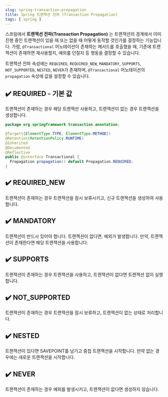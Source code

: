 ```yaml
---
slug: spring-transaction-propagation
title: Spring 트랜잭션 전파 (Transaction Propagation)
tags: [ spring ]
---
```


스프링에서 **트랜잭션 전파(Transaction Propagation)** 는 트랜잭션의 경계에서 이미 진행 중인 트랜잭션이 있을 때 또는 없을 때 어떻게 동작할 것인가를 결정하는 기능입니다. 가령, `@Transactional` 어노테이션이 존재하는 메서드를 호출했을 때, 기존에 트랜잭션이 존재하면 재사용할지, 예외를 던질지 등 행동을 결정할 수 있습니다.

트랜잭션 전파 속성에는 `REQUIRED`, `REQUIRED_NEW`, `MANDATORY`, `SUPPORTS`, `NOT_SUPPORTED`, `NESTED`, `NEVER`가 존재하며, `@Transactional` 어노테이션의 `propagation` 속성에 값을 설정할 수 있습니다.

## ✔️ REQUIRED - 기본 값
트랜잭션이 존재하는 경우 해당 트랜잭션 사용하고, 트랜잭션이 없는 경우 트랜잭션을 생성합니다.

```java
package org.springframework.transaction.annotation;

@Target({ElementType.TYPE, ElementType.METHOD})
@Retention(RetentionPolicy.RUNTIME)
@Inherited
@Documented
@Reflective
public @interface Transactional {
  Propagation propagation() default Propagation.REQUIRED;
}
```

## ✔️ REQUIRED_NEW
트랜잭션이 존재하는 경우 트랜잭션을 잠시 보류시키고, 신규 트랜잭션을 생성하여 사용합니다.

## ✔️ MANDATORY
트랜잭션이 반드시 있어야 합니다. 트랜잭션이 없다면, 예외가 발생합니다. 만약, 트랜잭션이 존재한다면 해당 트랜잭션을 사용합니다.

## ✔️ SUPPORTS
트랜잭션이 존재하는 경우 트랜잭션을 사용하고, 트랜잭션이 없다면 트랜잭션 없이 실행합니다.

## ✔️ NOT_SUPPORTED
트랜잭션이 존재하는 경우 트랜잭션을 잠시 보류하고, 트랜잭션이 없는 상태로 처리합니다.

## ✔️ NESTED
트랜잭션이 있다면 SAVEPOINT를 남기고 중첩 트랜잭션을 시작합니다. 만약 없는 경우에는 새로운 트랜잭션을 시작합니다.

## ✔️ NEVER
트랜잭션이 존재하는 경우 예외를 발생시키고, 트랜잭션이 없다면 생성하지 않습니다.
